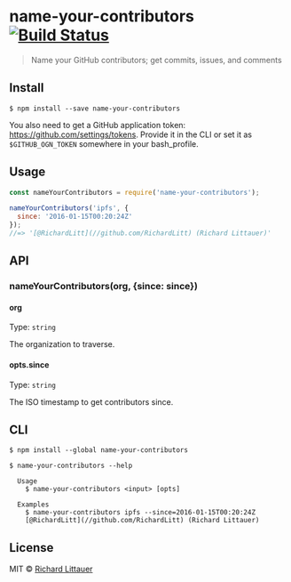 # name-your-contributors [![Build Status](https://travis-ci.org/RichardLitt/name-your-contributors.svg?branch=master)](https://travis-ci.org/RichardLitt/name-your-contributors)

> Name your GitHub contributors; get commits, issues, and comments

## Install

```
$ npm install --save name-your-contributors
```

You also need to get a GitHub application token: https://github.com/settings/tokens. Provide it in the CLI or set it as `$GITHUB_OGN_TOKEN` somewhere in your bash_profile.

## Usage

```js
const nameYourContributors = require('name-your-contributors');

nameYourContributors('ipfs', {
  since: '2016-01-15T00:20:24Z'
});
//=> '[@RichardLitt](//github.com/RichardLitt) (Richard Littauer)'
```


## API

### nameYourContributors(org, {since: since})

#### org

Type: `string`

The organization to traverse.

#### opts.since

Type: `string`

The ISO timestamp to get contributors since.


## CLI

```
$ npm install --global name-your-contributors
```

```
$ name-your-contributors --help

  Usage
    $ name-your-contributors <input> [opts]

  Examples
    $ name-your-contributors ipfs --since=2016-01-15T00:20:24Z
    [@RichardLitt](//github.com/RichardLitt) (Richard Littauer)

```


## License

MIT © [Richard Littauer](http://burntfen.com)
